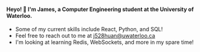 #### Heyo! 👋 I'm James, a Computer Engineering student at the University of Waterloo.

-  Some of my current skills include React, Python, and SQL!
-  Feel free to reach out to me at j528huan@uwaterloo.ca
-  I'm looking at learning Redis, WebSockets, and more in my spare time!
